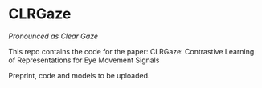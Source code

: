 # CLRGaze
*Pronounced as Clear Gaze*

This repo contains the code for the paper: CLRGaze: Contrastive Learning of Representations for Eye Movement Signals

Preprint, code and models to be uploaded.
